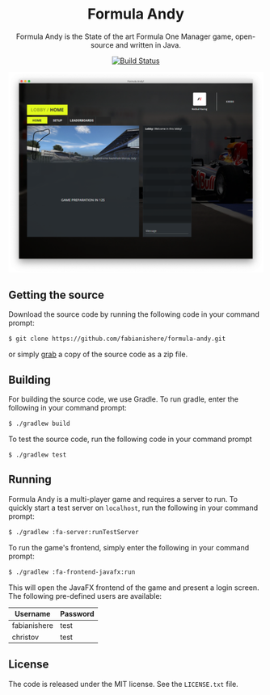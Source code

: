 
<h1 align="center">Formula Andy</h1>
<p align="center">
Formula Andy is the State of the art Formula One Manager game, open-source and
written in Java.
</p>
<p align="center">
  <a href="https://travis-ci.com/fabianishere/formula-andy">
    <img src="https://travis-ci.com/fabianishere/formula-andy.svg?token=bU4F3wsxcknXqXqbpdoi&branch=master" alt="Build Status">
  </a>
</p>


<p align="center">
	<img src="misc/artwork/screenshot.png" alt="Screenshot">
</p>

## Getting the source
Download the source code by running the following code in your command prompt:
```sh
$ git clone https://github.com/fabianishere/formula-andy.git
```
or simply [grab](https://github.com/fabianishere/formula-andy/archive/master.zip)
a copy of the source code as a zip file.

## Building
For building the source code, we use Gradle. To run gradle, enter the following
in your command prompt:
```sh
$ ./gradlew build
```
To test the source code, run the following code in your command prompt
```
$ ./gradlew test
```

## Running
Formula Andy is a multi-player game and requires a server to run. To quickly start
a test server on `localhost`, run the following in your command prompt:

```bash
$ ./gradlew :fa-server:runTestServer
```

To run the game's frontend, simply enter the following in your command prompt:

```bash
$ ./gradlew :fa-frontend-javafx:run
```

This will open the JavaFX frontend of the game and present a login screen. The
following pre-defined users are available:

| Username     | Password |
| ------------ | -------- |
| fabianishere | test     |
| christov     | test     |

## License
The code is released under the MIT license. See the `LICENSE.txt` file.

